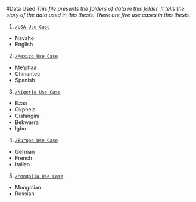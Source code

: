 #Data Used
_This file presents the folders of data in this folder. It tells the story of the data used in this thesis. There are five use cases in this thesis._

1. [`/USA Use Case`](/Publications/2015%20-%20Thesis/Data%20Used/1.%20USA%20Use%20Case)
 * Navaho
 * English
2. [`/Mexico Use Case`](/Publications/2015%20-%20Thesis/Data%20Used/2.%20Mexico%20Use%20Case)
 * Me'phaa
 * Chinantec
 * Spanish	
3. [`/Nigeria Use Case`](/Publications/2015%20-%20Thesis/Data%20Used/3.%20Nigeria%20Use%20Case)
 * Ezaa
 * Okphela
 * Cishingini
 * Bekwarra
 * Igbo
4. [`/Europe Use Case`](/Publications/2015%20-%20Thesis/Data%20Used/4.%20Europe%20Use%20Case)
 * German
 * French
 * Italian
5. [`/Mongolia Use Case`](/Publications/2015%20-%20Thesis/Data%20Used/5.%20Mongolia%20Use%20Case)
 * Mongolian
 * Russian
